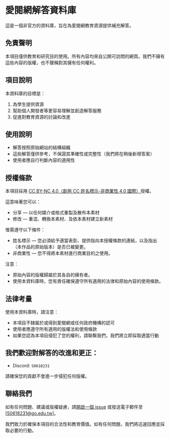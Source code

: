 # 愛閱網解答資料庫

這是一個非官方的資料庫，旨在為愛閱網教育資源提供補充解答。

## 免責聲明

本項目僅供教育和研究目的使用。所有內容均來自公開可訪問的網頁。我們不擁有這些內容的版權，也不聲稱對其擁有任何權利。

## 項目說明

本資料庫的目標是：

1. 為學生提供資源
2. 幫助個人開發者等更容易理解並創造解答服務
3. 促進對教育資源的討論和改進

## 使用說明

- 解答按照原始網站的結構組織
- 這些解答僅供參考，不保證其準確性或完整性（我們將在稍後新增答案）
- 使用者應自行判斷內容的適用性

## 授權條款

本項目採用 [CC BY-NC 4.0（創用 CC 姓名標示-非商業性 4.0 國際）](https://creativecommons.org/licenses/by-nc/4.0/deed.zh_TW)授權。

這意味著您可以：
- 分享 — 以任何媒介或格式重製及散布本素材
- 修改 — 重混、轉換本素材、及依本素材建立新素材

惟需遵守以下條件：
- 姓名標示 — 您必須給予適當表彰、提供指向本授權條款的連結，以及指出（本作品的原始版本）是否已被變更。
- 非商業性 — 您不得將本素材進行商業目的之使用。

注意：
- 原始內容的版權歸屬於其各自的擁有者。
- 使用本資料庫時，您有責任確保遵守所有適用的法律和原始內容的使用條款。

## 法律考量

使用本資料庫時，請注意：

- 本項目不隸屬於或得到愛閱網或任何政府機構的認可
- 使用者應遵守所有適用的版權法和使用條款
- 如果您認為本項目侵犯了您的權利，請聯繫我們，我們將立即採取適當行動

## 我們歡迎對解答的改進和更正：

- Discord: `S0618231`

請確保您的貢獻不會進一步侵犯任何版權。

## 聯絡我們

如有任何問題、建議或版權疑慮，請[開啟一個 issue](https://github.com/your-username/your-repo-name/issues) 或發送電子郵件至 [S0618231@go.edu.tw]。

我們致力於確保本項目的合法性和教育價值。如有任何問題，我們將迅速回應並採取必要的行動。